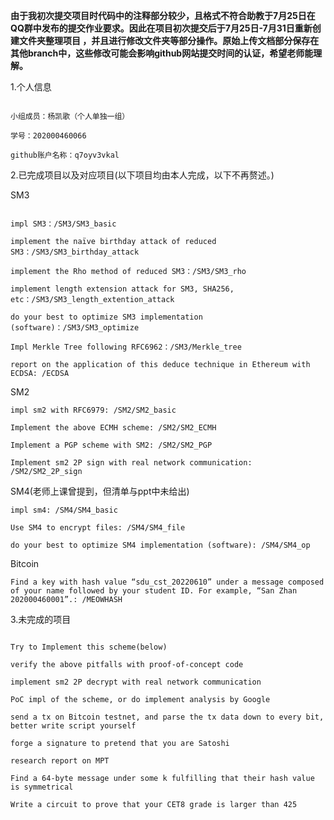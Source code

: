 **由于我初次提交项目时代码中的注释部分较少，且格式不符合助教于7月25日在QQ群中发布的提交作业要求。因此在项目初次提交后于7月25日-7月31日重新创建文件夹整理项目
，并且进行修改文件夹等部分操作。原始上传文档部分保存在其他branch中，这些修改可能会影响github网站提交时间的认证，希望老师能理解。**

1.个人信息
```

小组成员：杨凯歌（个人单独一组）

学号：202000460066

github账户名称：q7oyv3vkal
```

2.已完成项目以及对应项目(以下项目均由本人完成，以下不再赘述。)

SM3


```

impl SM3：/SM3/SM3_basic

implement the naïve birthday attack of reduced SM3：/SM3/SM3_birthday_attack

implement the Rho method of reduced SM3：/SM3/SM3_rho

implement length extension attack for SM3, SHA256, etc：/SM3/SM3_length_extention_attack

do your best to optimize SM3 implementation (software)：/SM3/SM3_optimize

Impl Merkle Tree following RFC6962：/SM3/Merkle_tree

report on the application of this deduce technique in Ethereum with ECDSA: /ECDSA

```


SM2

```
impl sm2 with RFC6979: /SM2/SM2_basic

Implement the above ECMH scheme: /SM2/SM2_ECMH

Implement a PGP scheme with SM2: /SM2/SM2_PGP

Implement sm2 2P sign with real network communication: /SM2/SM2_2P_sign

```

SM4(老师上课曾提到，但清单与ppt中未给出)

```
impl sm4: /SM4/SM4_basic

Use SM4 to encrypt files: /SM4/SM4_file

do your best to optimize SM4 implementation (software): /SM4/SM4_op

```

Bitcoin

```
Find a key with hash value “sdu_cst_20220610” under a message composed of your name followed by your student ID. For example, “San Zhan 202000460001”.: /MEOWHASH

```



3.未完成的项目



```

Try to Implement this scheme(below)

verify the above pitfalls with proof-of-concept code

implement sm2 2P decrypt with real network communication

PoC impl of the scheme, or do implement analysis by Google

send a tx on Bitcoin testnet, and parse the tx data down to every bit, better write script yourself

forge a signature to pretend that you are Satoshi

research report on MPT

Find a 64-byte message under some k fulfilling that their hash value is symmetrical

Write a circuit to prove that your CET8 grade is larger than 425

```
